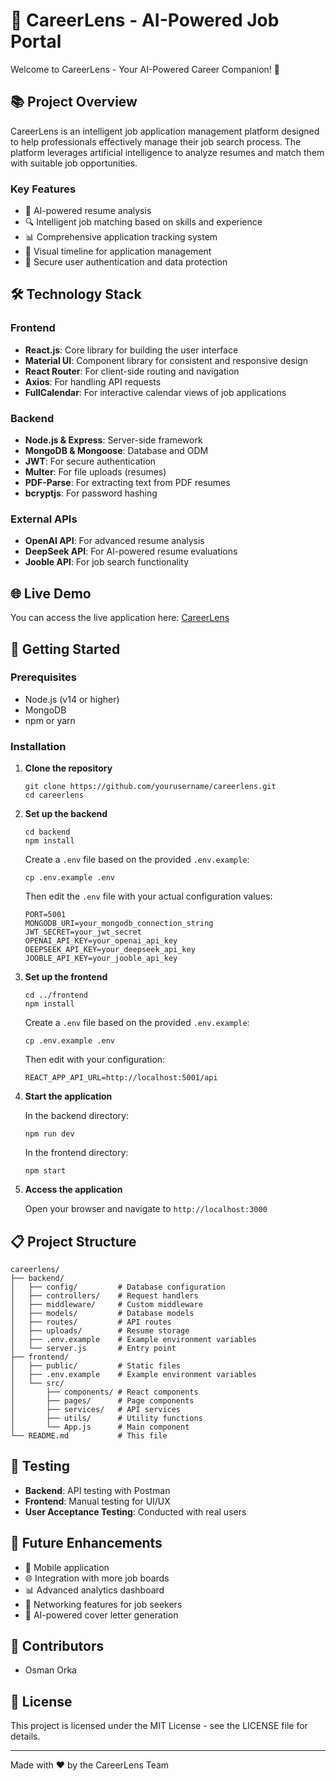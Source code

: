 # 🚀 CareerLens - AI-Powered Job Portal

Welcome to CareerLens - Your AI-Powered Career Companion! 🌟

## 📚 Project Overview

CareerLens is an intelligent job application management platform designed to help professionals effectively manage their job search process. The platform leverages artificial intelligence to analyze resumes and match them with suitable job opportunities.

### Key Features

- 🤖 AI-powered resume analysis
- 🔍 Intelligent job matching based on skills and experience
- 📊 Comprehensive application tracking system
- 📅 Visual timeline for application management
- 🔐 Secure user authentication and data protection

## 🛠️ Technology Stack

### Frontend
- **React.js**: Core library for building the user interface
- **Material UI**: Component library for consistent and responsive design
- **React Router**: For client-side routing and navigation
- **Axios**: For handling API requests
- **FullCalendar**: For interactive calendar views of job applications

### Backend
- **Node.js & Express**: Server-side framework
- **MongoDB & Mongoose**: Database and ODM
- **JWT**: For secure authentication
- **Multer**: For file uploads (resumes)
- **PDF-Parse**: For extracting text from PDF resumes
- **bcryptjs**: For password hashing

### External APIs
- **OpenAI API**: For advanced resume analysis
- **DeepSeek API**: For AI-powered resume evaluations
- **Jooble API**: For job search functionality

## 🌐 Live Demo
You can access the live application here: [CareerLens](https://careerworld-kq40.onrender.com)

## 🚀 Getting Started

### Prerequisites
- Node.js (v14 or higher)
- MongoDB
- npm or yarn

### Installation

1. **Clone the repository**
   ```
   git clone https://github.com/yourusername/careerlens.git
   cd careerlens
   ```

2. **Set up the backend**
   ```
   cd backend
   npm install
   ```
   Create a `.env` file based on the provided `.env.example`:
   ```
   cp .env.example .env
   ```
   Then edit the `.env` file with your actual configuration values:
   ```
   PORT=5001
   MONGODB_URI=your_mongodb_connection_string
   JWT_SECRET=your_jwt_secret
   OPENAI_API_KEY=your_openai_api_key
   DEEPSEEK_API_KEY=your_deepseek_api_key
   JOOBLE_API_KEY=your_jooble_api_key
   ```

3. **Set up the frontend**
   ```
   cd ../frontend
   npm install
   ```
   Create a `.env` file based on the provided `.env.example`:
   ```
   cp .env.example .env
   ```
   Then edit with your configuration:
   ```
   REACT_APP_API_URL=http://localhost:5001/api
   ```

4. **Start the application**
   
   In the backend directory:
   ```
   npm run dev
   ```
   
   In the frontend directory:
   ```
   npm start
   ```

5. **Access the application**
   
   Open your browser and navigate to `http://localhost:3000`

## 📋 Project Structure

```
careerlens/
├── backend/
│   ├── config/         # Database configuration
│   ├── controllers/    # Request handlers
│   ├── middleware/     # Custom middleware
│   ├── models/         # Database models
│   ├── routes/         # API routes
│   ├── uploads/        # Resume storage
│   ├── .env.example    # Example environment variables
│   └── server.js       # Entry point
├── frontend/
│   ├── public/         # Static files
│   ├── .env.example    # Example environment variables
│   └── src/
│       ├── components/ # React components
│       ├── pages/      # Page components
│       ├── services/   # API services
│       ├── utils/      # Utility functions
│       └── App.js      # Main component
└── README.md           # This file
```

## 🧪 Testing

- **Backend**: API testing with Postman
- **Frontend**: Manual testing for UI/UX
- **User Acceptance Testing**: Conducted with real users

## 🔮 Future Enhancements

- 📱 Mobile application
- 🌐 Integration with more job boards
- 📊 Advanced analytics dashboard
- 🤝 Networking features for job seekers
- 📝 AI-powered cover letter generation

## 👥 Contributors

- Osman Orka

## 📝 License

This project is licensed under the MIT License - see the LICENSE file for details.

---

Made with ❤️ by the CareerLens Team
